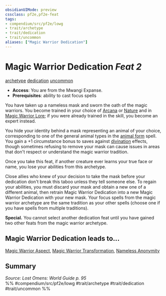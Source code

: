 ```yaml
---
obsidianUIMode: preview
cssclass: pf2e,pf2e-feat
tags:
- compendium/src/pf2e/lowg
- trait/archetype
- trait/dedication
- trait/uncommon
aliases: ["Magic Warrior Dedication"]
---
```

# Magic Warrior Dedication  *Feat 2*  
[archetype](/rules/traits/archetype.md)  [dedication](/rules/traits/dedication.md)  [uncommon](/rules/traits/uncommon.md)  

- **Access**: You are from the Mwangi Expanse.
- **Prerequisites**: ability to cast focus spells

You have taken up a nameless mask and sworn the oath of the magic warriors. You become trained in your choice of [Arcana](/compendium/skills.md#Arcana) or [Nature](/compendium/skills.md#Nature) and in [Magic Warrior Lore](/compendium/skills.md#Lore); if you were already trained in the skill, you become an expert instead.

You hide your identity behind a mask representing an animal of your choice, corresponding to one of the general animal types in the [animal form](/compendium/spells/animal-form.md) spell. You gain a +1 circumstance bonus to saves against [divination](/rules/traits/divination.md) effects, though sometimes refusing to remove your mask can cause issues in areas that don't respect or understand the magic warrior tradition.

Once you take this feat, if another creature ever learns your true face or name, you lose your abilities from this archetype.

Close allies who knew of your decision to take the mask before your dedication don't break this taboo unless they tell someone else. To regain your abilities, you must discard your mask and obtain a new one of a different animal, then retrain Magic Warrior Dedication into a new Magic Warrior Dedication with your new mask. Your focus spells from the magic warrior archetype are the same tradition as your other spells (choose one if you have spells from multiple traditions).

**Special.** You cannot select another dedication feat until you have gained two other feats from the magic warrior archetype.

## Magic Warrior Dedication leads to...

[Magic Warrior Aspect](/compendium/feats/magic-warrior-aspect-lowg.md), [Magic Warrior Transformation](/compendium/feats/magic-warrior-transformation-lowg.md), [Nameless Anonymity](/compendium/feats/nameless-anonymity-lowg.md)

## Summary

*Source: Lost Omens: World Guide p. 95*  
%% #compendium/src/pf2e/lowg #trait/archetype #trait/dedication #trait/uncommon %%
